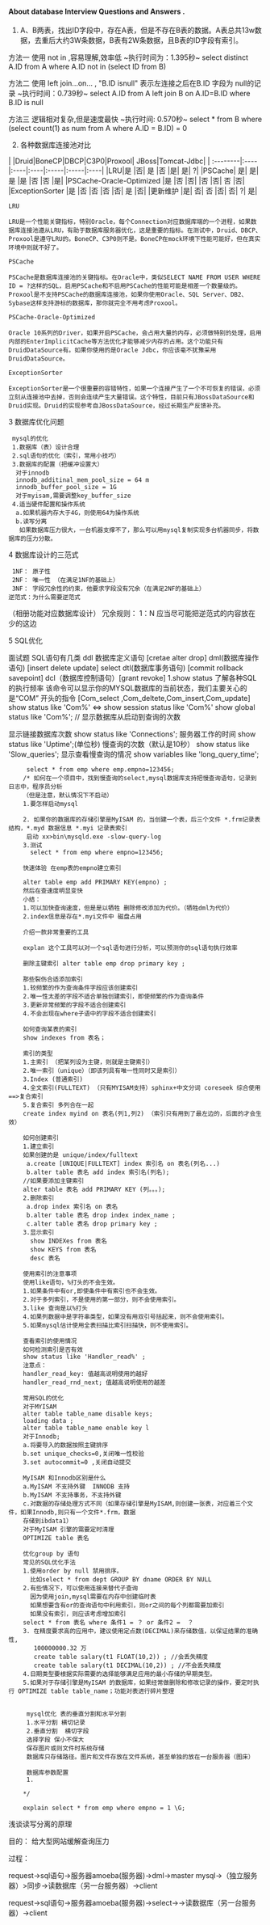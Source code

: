 #### About database Interview Questions and Answers .
   
 1. A、B两表，找出ID字段中，存在A表，但是不存在B表的数据。A表总共13w数据，去重后大约3W条数据，B表有2W条数据，且B表的ID字段有索引。

  方法一 使用 not in ,容易理解,效率低  ~执行时间为：1.395秒~
  select distinct A.ID from  A where A.ID not in (select ID from B)

  方法二 使用 left join...on... , "B.ID isnull" 表示左连接之后在B.ID 字段为 null的记录  ~执行时间：0.739秒~
  select A.ID from A left join B on A.ID=B.ID where B.ID is null

  方法三 逻辑相对复杂,但是速度最快  ~执行时间: 0.570秒~
  select * from  B 
  where (select count(1) as num from A where A.ID = B.ID) = 0 

 2. 各种数据库连接池对比
 
|	|Druid|BoneCP|DBCP|C3P0|Proxool| JBoss|Tomcat-Jdbc|
| :--------|:----|:----|:----|:-----|:-----|:----|
|LRU|是	|否|	是	|否	|是|	是|	?|
|PSCache|	是|	是|	是	|是	|否	|否	|是|
|PSCache-Oracle-Optimized	|是	|否	|否|	|否	|否|	否	|否|
|ExceptionSorter	|是	|否	|否	|否	|否|	是	|否|
|更新维护	|是|	否|	否	|否|	否|	?|	是|

    LRU

    LRU是一个性能关键指标，特别Oracle，每个Connection对应数据库端的一个进程，如果数据库连接池遵从LRU，有助于数据库服务器优化，这是重要的指标。在测试中，Druid、DBCP、Proxool是遵守LRU的。BoneCP、C3P0则不是。BoneCP在mock环境下性能可能好，但在真实环境中则就不好了。

    PSCache

    PSCache是数据库连接池的关键指标。在Oracle中，类似SELECT NAME FROM USER WHERE ID = ?这样的SQL，启用PSCache和不启用PSCache的性能可能是相差一个数量级的。Proxool是不支持PSCache的数据库连接池，如果你使用Oracle、SQL Server、DB2、Sybase这样支持游标的数据库，那你就完全不用考虑Proxool。

    PSCache-Oracle-Optimized

    Oracle 10系列的Driver，如果开启PSCache，会占用大量的内存，必须做特别的处理，启用内部的EnterImplicitCache等方法优化才能够减少内存的占用。这个功能只有DruidDataSource有。如果你使用的是Oracle Jdbc，你应该毫不犹豫采用DruidDataSource。

    ExceptionSorter

    ExceptionSorter是一个很重要的容错特性，如果一个连接产生了一个不可恢复的错误，必须立刻从连接池中去掉，否则会连续产生大量错误。这个特性，目前只有JBossDataSource和Druid实现。Druid的实现参考自JBossDataSource，经过长期生产反馈补充。
    

 3 数据库优化问题
 
     mysql的优化
     1.数据库（表）设计合理
     2.sql语句的优化（索引，常用小技巧）
     3.数据库的配置（把缓冲设置大）
      对于innodb
      innodb_additinal_mem_pool_size = 64 m 
      innodb_buffer_pool_size = 1G 
      对于myisam,需要调整key_buffer_size
     4.适当硬件配置和操作系统
      a.如果机器内存大于4G，则使用64为操作系统
      b.读写分离
       如果数据库压力很大，一台机器支撑不了，那么可以用mysql复制实现多台机器同步，将数据库的压力分散。
       
 
 4 数据库设计的三范式
 
     1NF： 原子性
     2NF： 唯一性 （在满足1NF的基础上）
     3NF： 字段冗余性的约束，他要求字段没有冗余（在满足2NF的基础上）
	逆范式：为什么需要逆范式
   
   （相册功能对应数据库设计）
	冗余规则： 1：N 应当尽可能把逆范式的内容放在少的这边
 
 5 SQL优化
  
  面试题
  SQL语句有几类
  ddl 数据库定义语句  [cretae alter drop]
  dml(数据库操作语句) [insert delete update]
  select
  dtl(数据库事务语句) [commit rollback savepoint]
  dcl（数据库控制语句）[grant revoke]
  1.show status 了解各种SQL的执行频率
  该命令可以显示你的MYSQL数据库的当前状态，我们主要关心的是“COM”
 开头的指令 [Com_select ,Com_deltete,Com_insert,Com_update]
 show status like 'Com%' <=> show  session status like 'Com%'
 show global status  like 'Com%'; // 显示数据库从启动到查询的次数
 
 显示链接数据库次数
 show status like 'Connections';
 服务器工作的时间
 show status like 'Uptime';(单位秒)
 慢查询的次数（默认是10秒）
 show status like 'Slow_queries';
 显示查看慢查询的情况
 show variables like 'long_query_time';

         select * from emp where emp.empno=123456;
        /* 如何在一个项目中，找到慢查询的select,mysql数据库支持把慢查询语句，记录到日志中，程序员分析
        （但是注意，默认情况下不启动）
        1.要怎样启动mysql

        2. 如果你的数据库的存储引擎是MyISAM 的，当创建一个表，后三个文件 *.frm记录表结构，*.myd 数据信息 *.myi 记录表索引
         启动 xx>bin\mysqld.exe -slow-query-log 
        3.测试 
          select * from emp where empno=123456;

        快速体验 在emp表的empno建立索引

        alter table emp add PRIMARY KEY(empno) ;
        然后在查速度明显变快
        小结：
        1.可以加快查询速度，但是是以牺牲 删除修改添加为代价。（牺牲dml为代价）
        2.index信息是存在*.myi文件中 磁盘占用

        介绍一款非常重要的工具

        explan 这个工具可以对一个sql语句进行分析，可以预测你的sql语句执行效率

        删除主键索引 alter table emp drop primary key ;

        那些裂伤合适添加索引
        1.较频繁的作为查询条件字段应该创建索引
        2.唯一性太差的字段不适合单独创建索引，即使频繁的作为查询条件
        3.更新非常频繁的字段不适合创建索引
        4.不会出现在where子语中的字段不适合创建索引

        如何查询某表的索引
        show indexes from 表名；

        索引的类型
        1.主索引 （把某列设为主键，则就是主键索引）
        2.唯一索引（unique）（即该列具有唯一性同时又是索引）
        3.Index (普通索引)
        4.全文索引(FULLTEXT) （只有MYISAM支持）sphinx+中文分词 coreseek 综合使用==>复合索引
        5.复合索引 多列合在一起
        create index myind on 表名(列1,列2) （索引只有用到了最左边的，后面的才会生效）

        如何创建索引
        1.建立索引
        如果创建的是 unique/index/fulltext 
         a.create [UNIQUE|FULLTEXT] index 索引名 on 表名(列名...)
         b.alter table 表名 add index 索引名(列名);
        //如果要添加主键索引
        alter table 表名 add PRIMARY KEY (列。。。);
        2.删除索引
         a.drop index 索引名 on 表名
         b.alter table 表名 drop index index_name ;
         c.alter table 表名 drop primary key ;
        3.显示索引
          show INDEXes from 表名
          show KEYS from 表名 
          desc 表名 

        使用索引的注意事项
        使用like语句，%打头的不会生效。
        1.如果条件中有or,即使条件中有索引也不会生效。
        2.对于多列索引，不是使用的第一部分，则不会使用索引。
        3.like 查询是以%打头
        4.如果列数据中是字符串类型，如果没有用双引号括起来，则不会使用索引。
        5.如果mysql估计使用全表扫描比索引扫描快，则不使用索引。

        查看索引的使用情况
        如何检测索引是否有效
        show status like 'Handler_read%' ;
        注意点：
        handler_read_key: 值越高说明使用的越好
        handler_read_rnd_next; 值越高说明使用的越差

        常用SQL的优化
        对于MYISAM
        alter table table_name disable keys;
        loading data ;
        alter table table_name enable key l
        对于Innodb;
        a.将要导入的数据按照主键排序
        b.set unique_checks=0,关闭唯一性校验
        3.set autocommit=0 ,关闭自动提交

        MyISAM 和Innodb区别是什么
        a.MyISAM 不支持外键  INNODB 支持
        b.MyISAM 不支持事务，不支持外键
        c.对数据的存储处理方式不同（如果存储引擎是MyISAM,则创建一张表，对应着三个文件，如果Innodb,则只有一个文件*.frm，数据
        存储到ibdata1）
        对于MyISAM 引擎的需要定时清理
        OPTIMIZE table 表名 

        优化group by 语句
        常见的SQL优化手法
        1.使用order by null 禁用排序。
          比如select * from dept GROUP BY dname ORDER BY NULL
        2.有些情况下，可以使用连接来替代子查询
          因为使用join,mysql需要在内存中创建临时表
          如果想要含有or的查询语句中利用索引，则or之间的每个列都需要加索引
          如果没有索引，则应该考虑增加索引
        select * from 表名 where 条件1 = ？ or 条件2 =  ？
        3. 在精度要求高的应用中，建议使用定点数(DECIMAL)来存储数值，以保证结果的准确性,
           100000000.32 万
           create table salary(t1 FLOAT(10,2)) ; //会丢失精度
           create table salary(t1 DECIMAL(10,2)) ; //不会丢失精度
        4.日期类型要根据实际需要的选择能够满足应用的最小存储的早期类型。
        5.如果对于存储引擎是MyISAM 的数据库，如果经常做删除和修改记录的操作，要定时执行 OPTIMIZE table table_name；功能对表进行碎片整理


         mysql优化 表的垂直分割和水平分割
         1.水平分割 横切记录
         2.垂直分割  横切字段
         选择字段 保小不保大
         保存图片或则文件时系统存储
         数据库只存储路径。图片和文件存放在文件系统，甚至单独的放在一台服务器（图床）

         数据库参数配置
         1. 

        */

        explain select * from emp where empno = 1 \G; 
 
 浅谈读写分离的原理
 
 目的： 给大型网站缓解查询压力
 
 过程： 
   
 request->sql语句->服务器amoeba(服务器)->dml->master mysql->（独立服务器）>同步->读数据库（另一台服务器）->client
 
 request->sql语句->服务器amoeba(服务器)->select->->读数据库（另一台服务器）->client
 